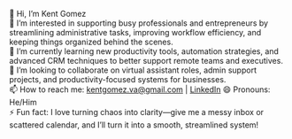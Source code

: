 👋 Hi, I’m Kent Gomez  
👀 I’m interested in supporting busy professionals and entrepreneurs by streamlining administrative tasks, improving workflow efficiency, and keeping things organized behind the scenes.  
🌱 I’m currently learning new productivity tools, automation strategies, and advanced CRM techniques to better support remote teams and executives.  
💞️ I’m looking to collaborate on virtual assistant roles, admin support projects, and productivity-focused systems for businesses.  
📫 How to reach me: kentgomez.va@gmail.com | [LinkedIn]([https://www.linkedin.com/in/kentgomez-va](https://www.linkedin.com/in/kent-lowen-gomez-93b00b35b/))  
😄 Pronouns: He/Him  
⚡ Fun fact: I love turning chaos into clarity—give me a messy inbox or scattered calendar, and I’ll turn it into a smooth, streamlined system!

<!---
kentgomez-va/kentgomez-va is a ✨ special ✨ repository because its `README.md` (this file) appears on your GitHub profile.
You can click the Preview link to take a look at your changes.
--->
